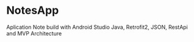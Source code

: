 # NotesApp
Aplication Note build with Android Studio Java, Retrofit2, JSON, RestApi
and MVP Architecture
